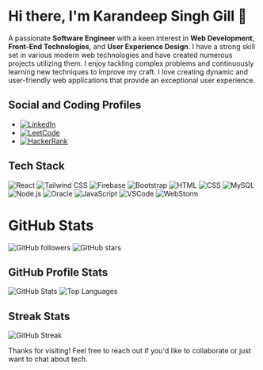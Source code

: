 # Hi there, I'm Karandeep Singh Gill 👋

A passionate **Software Engineer** with a keen interest in **Web Development**, **Front-End Technologies**, and **User Experience Design**. I have a strong skill set in various modern web technologies and have created numerous projects utilizing them. I enjoy tackling complex problems and continuously learning new techniques to improve my craft. I love creating dynamic and user-friendly web applications that provide an exceptional user experience.


## Social and Coding Profiles

- [![LinkedIn](https://img.shields.io/badge/LinkedIn-Profile-blue)](https://linkedin.com/in/karandeep-singh-gill-98822a233/)
- [![LeetCode](https://img.shields.io/badge/LeetCode-Profile-orange)](https://leetcode.com/u/Karandeep_Gill/)
- [![HackerRank](https://img.shields.io/badge/HackerRank-Profile-green)](https://www.hackerrank.com/profile/karandeepcse123)

## Tech Stack

![React](https://img.shields.io/badge/-React-61DAFB?style=for-the-badge&logo=react&logoColor=white)
![Tailwind CSS](https://img.shields.io/badge/-Tailwind%20CSS-38B2AC?style=for-the-badge&logo=tailwind-css&logoColor=white)
![Firebase](https://img.shields.io/badge/-Firebase-FFCA28?style=for-the-badge&logo=firebase&logoColor=white)
![Bootstrap](https://img.shields.io/badge/-Bootstrap-7952B3?style=for-the-badge&logo=bootstrap&logoColor=white)
![HTML](https://img.shields.io/badge/-HTML-E34F26?style=for-the-badge&logo=html5&logoColor=white)
![CSS](https://img.shields.io/badge/-CSS-1572B6?style=for-the-badge&logo=css3&logoColor=white)
![MySQL](https://img.shields.io/badge/-MySQL-4479A1?style=for-the-badge&logo=mysql&logoColor=white)
![Node.js](https://img.shields.io/badge/-Node.js-339933?style=for-the-badge&logo=node.js&logoColor=white)
![Oracle](https://img.shields.io/badge/-Oracle-F80000?style=for-the-badge&logo=oracle&logoColor=white)
![JavaScript](https://img.shields.io/badge/-JavaScript-F7DF1E?style=for-the-badge&logo=javascript&logoColor=black)
![VSCode](https://img.shields.io/badge/-VSCode-007ACC?style=for-the-badge&logo=visual-studio-code&logoColor=white)
![WebStorm](https://img.shields.io/badge/-WebStorm-000000?style=for-the-badge&logo=webstorm&logoColor=white)

# GitHub Stats

![GitHub followers](https://img.shields.io/github/followers/GillKaran23?style=social)
![GitHub stars](https://img.shields.io/github/stars/GillKaran23?style=social)

## GitHub Profile Stats

![GitHub Stats](https://github-readme-stats.vercel.app/api?username=GillKaran23&show_icons=true&count_private=true&theme=radical)
![Top Languages](https://github-readme-stats.vercel.app/api/top-langs/?username=GillKaran23&layout=compact&theme=radical)

## Streak Stats

![GitHub Streak](https://github-readme-streak-stats.herokuapp.com/?user=GillKaran23&theme=radical)


Thanks for visiting! Feel free to reach out if you'd like to collaborate or just want to chat about tech.

